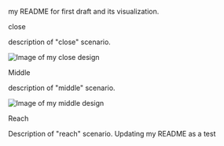 my README for first draft and its visualization. 

close

description of "close" scenario.

![Image of my close design](https://raw.githubusercontent.com/DataVisualizationCUJ/ProjectReconnect/master/Cost_Zyma/images/DSC_0122.jpg?token=AKKvN_fyhvJORhaUU98oRb0fCFqxjrgkks5VLwaYwA%3D%3D)

Middle

description of "middle" scenario.

![Image of my middle design](https://raw.githubusercontent.com/DataVisualizationCUJ/ProjectReconnect/master/Cost_Zyma/images/DSC_0123.jpg?token=AKKvN_xoZS1UxhYyYvAFSXf9UfSmRBYDks5VLwanwA%3D%3D)

Reach

Description of "reach" scenario. Updating my README as a test